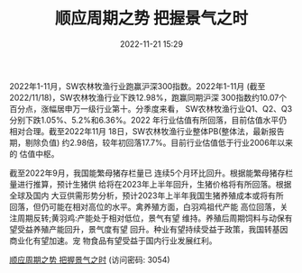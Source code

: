 ﻿---
title: 顺应周期之势 把握景气之时
date: 2022-11-21 15:29
tags:
- 农林牧渔行业
updated: 1970-01-01 08:00:00
---

2022年1-11月，SW农林牧渔行业跑赢沪深300指数。2022年1-11月 (截至2022/11/18)，SW农林牧渔行业下跌12.98%，跑赢同期沪深 300指数约10.07个百分点，涨幅居申万一级行业第十。分季度来看， SW农林牧渔行业Q1、Q2、Q3分别下跌1.05%、5.2%和6.36%。2022 年行业估值有所回落，目前估值水平仍相对合理。截至2022年11月 18日，SW农林牧渔行业整体PB(整体法，最新报告期，剔除负值) 约2.98倍，较年初回落17.7%。目前行业估值低于行业2006年以来的 估值中枢。
<!-- more -->
截至2022年9月，我国能繁母猪存栏量已 连续5个月环比回升。根据能繁母猪存栏量进行推算，预计生猪供
给将在2023年上半年回升，生猪价格将有所回落。根据全球及国内 大豆供需形势分析，预计2023年上半年我国生猪养殖成本或将有所 回落，但仍可能在相对高位的水平。禽养殖方面，白羽鸡祖代产能 高位回落，关注周期反转;黄羽鸡:产能处于相对低位，景气有望 维持。养殖后周期饲料与动保有望受益养殖产能回升，景气度有望 回升。种业有望持续受益于政策，我国转基因商业化有望加速。宠 物食品有望受益于国内行业发展红利。

[顺应周期之势 把握景气之时](https://url12.ctfile.com/f/3948612-729642968-2f40c0?p=3054)
(访问密码: 3054)
